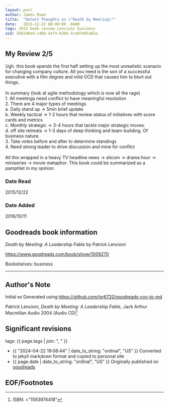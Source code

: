 ```yaml
---
layout: post
author: James Rowe
title:  "Detect Thoughts on \"Death by Meeting\""
date:   2015-12-22 00:00:00 -0400
tags: 2015 book review Lencioni business
uid: 5b0148ed-c40b-4af9-b3b6-5ca07e05a65a
---
```




## My Review 2/5

Ugh. this book spends the first half setting up the most unrealistic scenario for changing company culture. All you need is the son of a successful executive with a film degree and mild OCD that causes him to blurt out things..<br/><br/>In summary (look at agile methodology which is now all the rage)<br/>1. All meetings need conflict to have meaningful resolution<br/>2. There are 4 major types of meetings<br/>  a. Daily stand up -> 5min brief update<br/>  b. Weekly tactical -> 1-2 hours that review status of initiatives with score cards and metrics<br/>  c. Monthly strategic -> 3-4 hours that tackle major strategic moves.<br/>  d. off site retreats -> 1-3 days of deep thinking and team-building. Of business nature.<br/>3. Take votes before and after to determine standings<br/>4. Need strong leader to drive discussion and mine for conflict<br/><br/>All this wrapped in a heavy TV headline news -> sitcom -> drama hour -> miniseries -> movie metaphor. This book could be summarized as a pamphlet in my opinion.

### Date Read
2015/12/22

### Date Added
2016/10/11

## Goodreads book information

*Death by Meeting: A Leadership Fable* by Patrick Lencioni

https://www.goodreads.com/book/show/1009270

Bookshelves: business

---

## Author's Note

Initial `md` Generated using https://github.com/jsr6720/goodreads-csv-to-md

Patrick Lencioni, *Death by Meeting: A Leadership Fable*, Jack Arthur Macmillan Audio 2004 (Audio CD)[^1]

## Significant revisions

tags: {{ page.tags | join: ", " }} <!-- todo move this somewhere -->

- {{ "2024-04-22 19:08:44" | date_to_string: "ordinal", "US" }} Converted to jekyll markdown format and copied to personal site
- {{ page.date | date_to_string: "ordinal", "US" }} Originally published on [goodreads](https://www.goodreads.com)

## EOF/Footnotes

[^1]: ISBN: ="1593974418"
